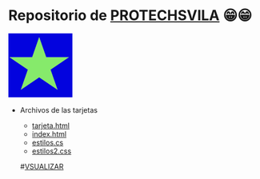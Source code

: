 # Repositorio de [PROTECHSVILA](https://protechsvila.wordpress.com/) 😁😁

![logo.png](imagenes/logo.png)

* Archivos de las tarjetas
  * [tarjeta.html](https://github.com/protechsvila/protechsvila.github.io/blob/master/tarjeta.html)
  * [index.html](https://github.com/protechsvila/protechsvila.github.io/blob/master/index.html)
  * [estilos.cs](https://github.com/protechsvila/protechsvila.github.io/blob/master/estilos.css)
  * [estilos2.css](https://github.com/protechsvila/protechsvila.github.io/blob/master/estilos2.css)
  
  #[VSUALIZAR](https://protechsvila.github.io/)
